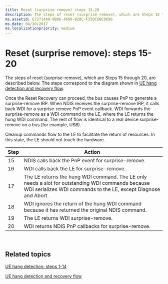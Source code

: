 ```yaml
---
title: Reset (surprise remove) steps 15-20
description: The steps of reset (surprise-remove), which are Steps 15 through 20, are described below. The steps correspond to the diagram shown in UE hang detection and recovery flow.
ms.assetid: E72714A9-9B06-4609-820C-F25DC6BC0696
ms.date: 04/20/2017
ms.localizationpriority: medium
---
```


# Reset (surprise remove): steps 15-20


The steps of reset (surprise-remove), which are Steps 15 through 20, are described below. The steps correspond to the diagram shown in [UE hang detection and recovery flow](wdi-ue-hang-detection-and-recovery-flow.md).

Once the Reset Recovery can proceed, the bus causes PnP to generate a surprise-remove IRP. When NDIS receives the surprise-remove IRP, it calls back WDI for a surprise-remove PnP event callback. WDI forwards the surprise-remove as a WDI command to the LE, where the LE returns the hung WDI command. The rest of flow is identical to a real device surprise-remove on a bus (for example, USB).

Cleanup commands flow to the LE to facilitate the return of resources. In this state, the LE should not touch the hardware.

| Step | Action                                                                                                                                                               |
|------|----------------------------------------------------------------------------------------------------------------------------------------------------------------------|
| 15   | NDIS calls back the PnP event for surprise-remove.                                                                                                                   |
| 16   | WDI calls back the LE for surprise-remove.                                                                                                                           |
| 17   | The LE returns the hung WDI command. The LE only needs a slot for outstanding WDI commands because WDI serializes WDI commands to the LE, except Diagnose and Abort. |
| 18   | WDI ignores the return of the hung WDI command because it has returned the original NDIS command.                                                                    |
| 19   | The LE returns WDI surprise-remove.                                                                                                                                  |
| 20   | WDI returns NDIS PnP callbacks for surprise-remove.                                                                                                                  |

 

## Related topics


[UE hang detection: steps 1-14](wdi-ue-hang-detection--step-1-to-step-14.md)

[UE hang detection and recovery flow](wdi-ue-hang-detection-and-recovery-flow.md)

 

 






